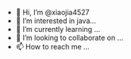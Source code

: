 - 👋 Hi, I’m @xiaojia4527
- 👀 I’m interested in java...
- 🌱 I’m currently learning ...
- 💞️ I’m looking to collaborate on ...
- 📫 How to reach me ...

<!---
xiaojia4527/xiaojia4527 is a ✨ special ✨ repository because its `README.md` (this file) appears on your GitHub profile.
You can click the Preview link to take a look at your changes.
--->
